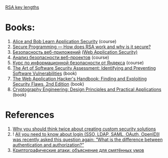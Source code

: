 


[RSA key lengths](https://www.javamex.com/tutorials/cryptography/rsa_key_length.shtml)


# Books:

1. [Alice and Bob Learn Application Security](https://www.wiley.com/en-us/Alice+and+Bob+Learn+Application+Security-p-9781119687405) (course)
2. [Secure Programming — How does RSA work and why is it secure?](https://iorilan.medium.com/secure-programming-how-does-rsa-work-and-why-is-it-secure-84ec0f8f8712)
3. [Безопасность веб-приложений](https://habr.com/ru/post/654783/) [(Web Application Security)](https://www.oreilly.com/library/view/web-application-security/9781492053101/)
4. [Анализ безопасности веб-проектов](https://stepik.org/course/127/promo) (course)
5. [Курс по информационной безопасности от Яндекса](https://www.youtube.com/playlist?list=PLQfolpjf5pQIbNjAWD01p46aNjp5CNulI) (course)
6. [The Art of Software Security Assessment: Identifying and Preventing Software Vulnerabilities](https://www.oreilly.com/library/view/the-art-of/0321444426/) (book)
7. [The Web Application Hacker's Handbook: Finding and Exploiting Security Flaws, 2nd Edition](https://www.wiley.com/en-us/The+Web+Application+Hacker's+Handbook:+Finding+and+Exploiting+Security+Flaws,+2nd+Edition-p-9781118026472) (book)
8. [Cryptography Engineering: Design Principles and Practical Applications](https://www.amazon.co.uk/exec/obidos/ASIN/0470474246/counterpane/) (book)

# References

1. [Why you should think twice about creating custom security solutions](https://vvsevolodovich.dev/why-you-should-think-twice-about-creating-custom-security-solutions/)
2. ! [All you need to know about login (SSO, LDAP, SAML, OAuth, OpenID)I was recently asked this question again: “What is the difference between authentication and authorization?”](https://iorilan.medium.com/all-you-need-to-know-about-login-sso-ldap-saml-oauth-openid-i-was-recently-asked-this-question-aea8ae47ce2b)
3. [Криптографические атаки: объяснение для смятённых умов](https://habr.com/ru/post/462437/)

